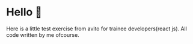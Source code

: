 # Hello :wave:

Here is a little test exercise from avito for trainee developers(react js).
All code written by me ofcourse.
